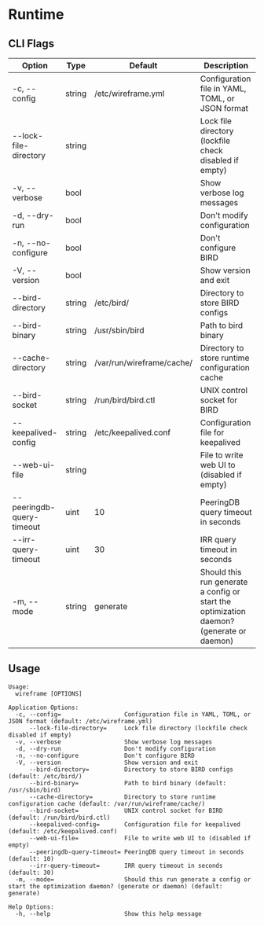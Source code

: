 # Runtime
<!-- Code generated DO NOT EDIT -->
## CLI Flags
| Option | Type | Default | Description |
|--------|------|---------|-------------|
| -c,  --config | string | /etc/wireframe.yml | Configuration file in YAML, TOML, or JSON format |
|  --lock-file-directory | string |  | Lock file directory (lockfile check disabled if empty) |
| -v,  --verbose | bool |  | Show verbose log messages |
| -d,  --dry-run | bool |  | Don't modify configuration |
| -n,  --no-configure | bool |  | Don't configure BIRD |
| -V,  --version | bool |  | Show version and exit |
|  --bird-directory | string | /etc/bird/ | Directory to store BIRD configs |
|  --bird-binary | string | /usr/sbin/bird | Path to bird binary |
|  --cache-directory | string | /var/run/wireframe/cache/ | Directory to store runtime configuration cache |
|  --bird-socket | string | /run/bird/bird.ctl | UNIX control socket for BIRD |
|  --keepalived-config | string | /etc/keepalived.conf | Configuration file for keepalived |
|  --web-ui-file | string |  | File to write web UI to (disabled if empty) |
|  --peeringdb-query-timeout | uint | 10 | PeeringDB query timeout in seconds |
|  --irr-query-timeout | uint | 30 | IRR query timeout in seconds |
| -m,  --mode | string | generate | Should this run generate a config or start the optimization daemon? (generate or daemon) |

## Usage
```
Usage:
  wireframe [OPTIONS]

Application Options:
  -c, --config=                  Configuration file in YAML, TOML, or JSON format (default: /etc/wireframe.yml)
      --lock-file-directory=     Lock file directory (lockfile check disabled if empty)
  -v, --verbose                  Show verbose log messages
  -d, --dry-run                  Don't modify configuration
  -n, --no-configure             Don't configure BIRD
  -V, --version                  Show version and exit
      --bird-directory=          Directory to store BIRD configs (default: /etc/bird/)
      --bird-binary=             Path to bird binary (default: /usr/sbin/bird)
      --cache-directory=         Directory to store runtime configuration cache (default: /var/run/wireframe/cache/)
      --bird-socket=             UNIX control socket for BIRD (default: /run/bird/bird.ctl)
      --keepalived-config=       Configuration file for keepalived (default: /etc/keepalived.conf)
      --web-ui-file=             File to write web UI to (disabled if empty)
      --peeringdb-query-timeout= PeeringDB query timeout in seconds (default: 10)
      --irr-query-timeout=       IRR query timeout in seconds (default: 30)
  -m, --mode=                    Should this run generate a config or start the optimization daemon? (generate or daemon) (default: generate)

Help Options:
  -h, --help                     Show this help message

```

